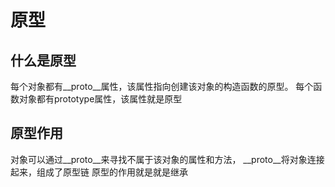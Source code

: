 # 原型

## 什么是原型

每个对象都有__proto__属性，该属性指向创建该对象的构造函数的原型。
每个函数对象都有prototype属性，该属性就是原型

## 原型作用

对象可以通过__proto__来寻找不属于该对象的属性和方法， __proto__将对象连接起来，组成了原型链
原型的作用就是就是继承
